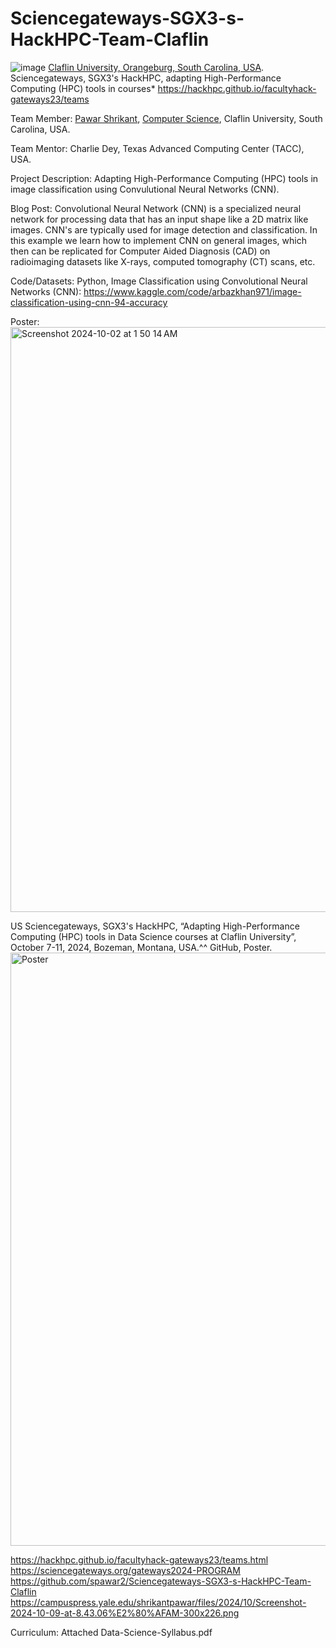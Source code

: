 # Sciencegateways-SGX3-s-HackHPC-Team-Claflin
![image](https://github.com/user-attachments/assets/5ef9e404-d8dd-4c21-bf5a-99fc9331ca36)
[Claflin University, Orangeburg, South Carolina, USA](https://www.claflin.edu/).
Sciencegateways, SGX3's HackHPC, adapting High-Performance Computing (HPC) tools in courses*
https://hackhpc.github.io/facultyhack-gateways23/teams

Team Member:
[Pawar Shrikant](https://www.claflin.edu/academics-research/faculty-research/meet-our-faculty/dr.-pawar-shrikant), 
[Computer Science](https://www.claflin.edu/academics-research/schools-departments/school-of-natural-sciences-and-mathematics/department-of-mathematics-computer-science/computer-science),
Claflin University, South Carolina, USA.

Team Mentor:
Charlie Dey,
Texas Advanced Computing Center (TACC), USA.

Project Description: Adapting High-Performance Computing (HPC) tools in image classification using Convulutional Neural Networks (CNN).

Blog Post: Convolutional Neural Network (CNN) is a specialized neural network for processing data that has an input shape like a 2D matrix like images. CNN's are typically used for image detection and classification. In this example we learn how to implement CNN on general images, which then can be replicated for Computer Aided Diagnosis (CAD) on radioimaging datasets like X-rays, computed tomography (CT) scans, etc.

Code/Datasets: Python, Image Classification using Convolutional Neural Networks (CNN): https://www.kaggle.com/code/arbazkhan971/image-classification-using-cnn-94-accuracy

Poster: <img width="936" alt="Screenshot 2024-10-02 at 1 50 14 AM" src="https://github.com/user-attachments/assets/21bee23c-682e-431f-9c4a-02438a7f3e02">

US Sciencegateways, SGX3's HackHPC, “Adapting High-Performance Computing (HPC) tools in Data Science courses at Claflin University”, October 7-11, 2024, Bozeman, Montana, USA.^^ GitHub, Poster. 
<img width="949" alt="Poster" src="https://github.com/user-attachments/assets/6a22b9c9-132a-4c45-abcb-61c663919082">

https://hackhpc.github.io/facultyhack-gateways23/teams.html
https://sciencegateways.org/gateways2024-PROGRAM
https://github.com/spawar2/Sciencegateways-SGX3-s-HackHPC-Team-Claflin
https://campuspress.yale.edu/shrikantpawar/files/2024/10/Screenshot-2024-10-09-at-8.43.06%E2%80%AFAM-300x226.png

Curriculum: Attached Data-Science-Syllabus.pdf




